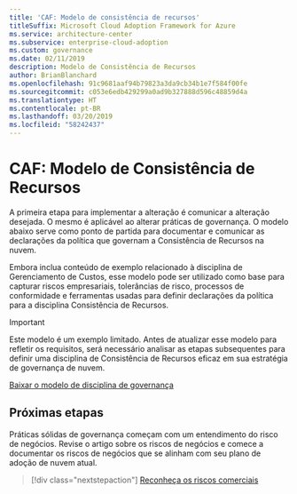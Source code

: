 ```yaml
---
title: 'CAF: Modelo de consistência de recursos'
titleSuffix: Microsoft Cloud Adoption Framework for Azure
ms.service: architecture-center
ms.subservice: enterprise-cloud-adoption
ms.custom: governance
ms.date: 02/11/2019
description: Modelo de Consistência de Recursos
author: BrianBlanchard
ms.openlocfilehash: 91c9681aaf94b79823a3da9cb34b1e7f584f00fe
ms.sourcegitcommit: c053e6edb429299a0ad9b327888d596c48859d4a
ms.translationtype: HT
ms.contentlocale: pt-BR
ms.lasthandoff: 03/20/2019
ms.locfileid: "58242437"
---
```

# <a name="caf-resource-consistency-template"></a>CAF: Modelo de Consistência de Recursos

A primeira etapa para implementar a alteração é comunicar a alteração desejada. O mesmo é aplicável ao alterar práticas de governança. O modelo abaixo serve como ponto de partida para documentar e comunicar as declarações da política que governam a Consistência de Recursos na nuvem. 

Embora inclua conteúdo de exemplo relacionado à disciplina de Gerenciamento de Custos, esse modelo pode ser utilizado como base para capturar riscos empresariais, tolerâncias de risco, processos de conformidade e ferramentas usadas para definir declarações da política para a disciplina Consistência de Recursos.

> [!IMPORTANT]
> Este modelo é um exemplo limitado. Antes de atualizar esse modelo para refletir os requisitos, será necessário analisar as etapas subsequentes para definir uma disciplina de Consistência de Recursos eficaz em sua estratégia de governança de nuvem.

<!-- markdownlint-disable MD033 -->

 <a href="https://archcenter.blob.core.windows.net/cdn/fusion/governance/Governance Discipline Template.docx">Baixar o modelo de disciplina de governança</a>

<!-- markdownlint-enable MD033 -->

## <a name="next-steps"></a>Próximas etapas

Práticas sólidas de governança começam com um entendimento do risco de negócios. Revise o artigo sobre os riscos de negócios e comece a documentar os riscos de negócios que se alinham com seu plano de adoção de nuvem atual.

> [!div class="nextstepaction"]
> [Reconheça os riscos comerciais](./business-risks.md)
